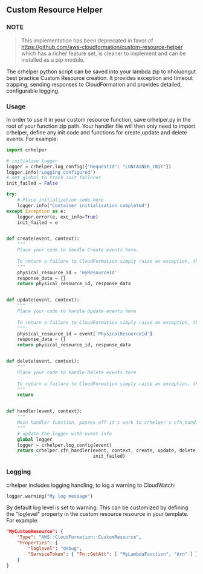 ## Custom Resource Helper

### NOTE
> This implementation has been deprecated in favor of https://github.com/aws-cloudformation/custom-resource-helper which has a richer feature set, is cleaner to implement and can be installed as a pip module.

The crhelper python script can be saved into your lambda zip to nholuongut best practice Custom Resource creation. It provides exception and timeout trapping, sending responses to CloudFormation and provides detailed, configurable logging.

### Usage
In order to use it in your custom resource function, save crhelper.py in the root of your function zip path. Your handler file will then only need to import crhelper, define any init code and functions for create,update and delete events. For example:

```python
import crhelper

# initialise logger
logger = crhelper.log_config({"RequestId": "CONTAINER_INIT"})
logger.info('Logging configured')
# set global to track init failures
init_failed = False

try:
    # Place initialization code here
    logger.info("Container initialization completed")
except Exception as e:
    logger.error(e, exc_info=True)
    init_failed = e


def create(event, context):
    """
    Place your code to handle Create events here.
    
    To return a failure to CloudFormation simply raise an exception, the exception message will be sent to CloudFormation Events.
    """
    physical_resource_id = 'myResourceId'
    response_data = {}
    return physical_resource_id, response_data


def update(event, context):
    """
    Place your code to handle Update events here
    
    To return a failure to CloudFormation simply raise an exception, the exception message will be sent to CloudFormation Events.
    """
    physical_resource_id = event['PhysicalResourceId']
    response_data = {}
    return physical_resource_id, response_data


def delete(event, context):
    """
    Place your code to handle Delete events here
    
    To return a failure to CloudFormation simply raise an exception, the exception message will be sent to CloudFormation Events.
    """
    return


def handler(event, context):
    """
    Main handler function, passes off it's work to crhelper's cfn_handler
    """
    # update the logger with event info
    global logger
    logger = crhelper.log_config(event)
    return crhelper.cfn_handler(event, context, create, update, delete, logger,
                                init_failed)
```

### Logging
crhelper includes logging handling, to log a warning to CloudWatch:

```python
logger.warning("My log message")
```

By default log level is set to warning. This can be customized by defining the "loglevel" property in the custom resource resource in your template. For example:
```json
"MyCustomResource": {
    "Type": "AWS::CloudFormation::CustomResource",
    "Properties": {
        "loglevel": "debug",
        "ServiceToken": { "Fn::GetAtt": [ "MyLambdaFunction", "Arn" ] }
    }
}
```
